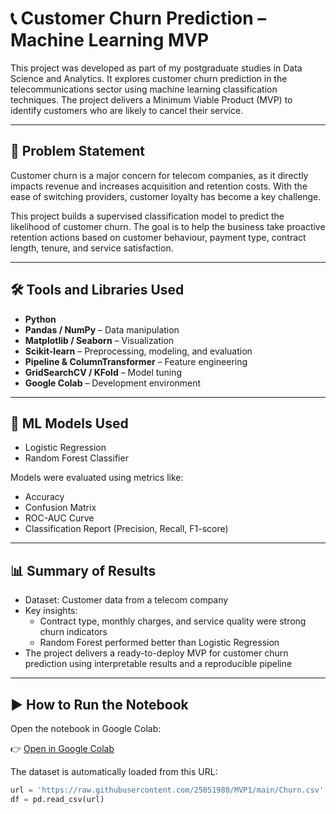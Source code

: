 # 📞 Customer Churn Prediction – Machine Learning MVP

This project was developed as part of my postgraduate studies in Data Science and Analytics. It explores customer churn prediction in the telecommunications sector using machine learning classification techniques. The project delivers a Minimum Viable Product (MVP) to identify customers who are likely to cancel their service.

---

## 🧩 Problem Statement

Customer churn is a major concern for telecom companies, as it directly impacts revenue and increases acquisition and retention costs. With the ease of switching providers, customer loyalty has become a key challenge.

This project builds a supervised classification model to predict the likelihood of customer churn. The goal is to help the business take proactive retention actions based on customer behaviour, payment type, contract length, tenure, and service satisfaction.

---

## 🛠️ Tools and Libraries Used

- **Python**
- **Pandas / NumPy** – Data manipulation  
- **Matplotlib / Seaborn** – Visualization  
- **Scikit-learn** – Preprocessing, modeling, and evaluation  
- **Pipeline & ColumnTransformer** – Feature engineering  
- **GridSearchCV / KFold** – Model tuning  
- **Google Colab** – Development environment

---

## 🤖 ML Models Used

- Logistic Regression  
- Random Forest Classifier

Models were evaluated using metrics like:
- Accuracy
- Confusion Matrix
- ROC-AUC Curve
- Classification Report (Precision, Recall, F1-score)

---

## 📊 Summary of Results

- Dataset: Customer data from a telecom company
- Key insights:
  - Contract type, monthly charges, and service quality were strong churn indicators
  - Random Forest performed better than Logistic Regression
- The project delivers a ready-to-deploy MVP for customer churn prediction using interpretable results and a reproducible pipeline

---

## ▶️ How to Run the Notebook

Open the notebook in Google Colab:

👉 [Open in Google Colab](https://colab.research.google.com/drive/1eL2AosLzL98kIckKHk-rvHkpNCc1c1LQ)

The dataset is automatically loaded from this URL:

```python
url = 'https://raw.githubusercontent.com/25051980/MVP1/main/Churn.csv'
df = pd.read_csv(url)
